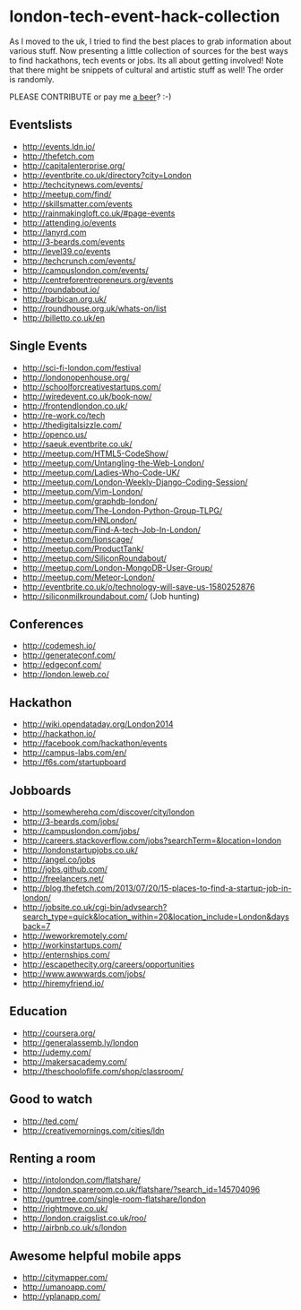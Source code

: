 london-tech-event-hack-collection
=================================

As I moved to the uk, I tried to find the best places to grab information about various stuff. Now presenting a little collection of sources for the best ways to find hackathons, tech events or jobs. Its all about getting involved! 
Note that there might be snippets of cultural and artistic stuff as well! The order is randomly.

PLEASE CONTRIBUTE or pay me [a beer](https://www.gittip.com/monbro/)? :-)

Eventslists
------------
* http://events.ldn.io/
* http://thefetch.com
* http://capitalenterprise.org/
* http://eventbrite.co.uk/directory?city=London
* http://techcitynews.com/events/
* http://meetup.com/find/
* http://skillsmatter.com/events
* http://rainmakingloft.co.uk/#page-events
* http://attending.io/events
* http://lanyrd.com
* http://3-beards.com/events
* http://level39.co/events
* http://techcrunch.com/events/
* http://campuslondon.com/events/
* http://centreforentrepreneurs.org/events
* http://roundabout.io/
* http://barbican.org.uk/
* http://roundhouse.org.uk/whats-on/list
* http://billetto.co.uk/en

Single Events
------------
* http://sci-fi-london.com/festival
* http://londonopenhouse.org/
* http://schoolforcreativestartups.com/
* http://wiredevent.co.uk/book-now/
* http://frontendlondon.co.uk/
* http://re-work.co/tech
* http://thedigitalsizzle.com/
* http://openco.us/
* http://saeuk.eventbrite.co.uk/
* http://meetup.com/HTML5-CodeShow/
* http://meetup.com/Untangling-the-Web-London/
* http://meetup.com/Ladies-Who-Code-UK/
* http://meetup.com/London-Weekly-Django-Coding-Session/
* http://meetup.com/Vim-London/
* http://meetup.com/graphdb-london/
* http://meetup.com/The-London-Python-Group-TLPG/
* http://meetup.com/HNLondon/
* http://meetup.com/Find-A-tech-Job-In-London/
* http://meetup.com/lionscage/
* http://meetup.com/ProductTank/
* http://meetup.com/SiliconRoundabout/
* http://meetup.com/London-MongoDB-User-Group/
* http://meetup.com/Meteor-London/
* http://eventbrite.co.uk/o/technology-will-save-us-1580252876
* http://siliconmilkroundabout.com/ (Job hunting)

Conferences
------------

* http://codemesh.io/
* http://generateconf.com/
* http://edgeconf.com/
* http://london.leweb.co/

Hackathon
------------

* http://wiki.opendataday.org/London2014
* http://hackathon.io/
* http://facebook.com/hackathon/events
* http://campus-labs.com/en/
* http://f6s.com/startupboard

Jobboards
------------
* http://somewherehq.com/discover/city/london
* http://3-beards.com/jobs/
* http://campuslondon.com/jobs/
* http://careers.stackoverflow.com/jobs?searchTerm=&location=london
* http://londonstartupjobs.co.uk/
* http://angel.co/jobs
* http://jobs.github.com/
* http://freelancers.net/
* http://blog.thefetch.com/2013/07/20/15-places-to-find-a-startup-job-in-london/
* http://jobsite.co.uk/cgi-bin/advsearch?search_type=quick&location_within=20&location_include=London&daysback=7
* http://weworkremotely.com/
* http://workinstartups.com/
* http://enternships.com/
* http://escapethecity.org/careers/opportunities
* http://www.awwwards.com/jobs/
* http://hiremyfriend.io/

Education
------------
* http://coursera.org/
* http://generalassemb.ly/london
* http://udemy.com/
* http://makersacademy.com/
* http://theschooloflife.com/shop/classroom/

Good to watch
------------
* http://ted.com/
* http://creativemornings.com/cities/ldn

Renting a room
------------
* http://intolondon.com/flatshare/
* http://london.spareroom.co.uk/flatshare/?search_id=145704096
* http://gumtree.com/single-room-flatshare/london
* http://rightmove.co.uk/
* http://london.craigslist.co.uk/roo/
* http://airbnb.co.uk/s/london

Awesome helpful mobile apps
---------------------
* http://citymapper.com/
* http://umanoapp.com/
* http://yplanapp.com/
